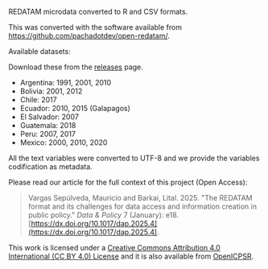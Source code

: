 REDATAM microdata converted to R and CSV formats. 

This was converted with the software available from https://github.com/pachadotdev/open-redatam/.

Available datasets:

Download these from the [releases](https://github.com/pachadotdev/redatam-microdata/releases/tag/2.0.2) page.

- Argentina: 1991, 2001, 2010
- Bolivia: 2001, 2012
- Chile: 2017
- Ecuador: 2010, 2015 (Galapagos)
- El Salvador: 2007
- Guatemala: 2018
- Peru: 2007, 2017
- Mexico: 2000, 2010, 2020
 
All the text variables were converted to UTF-8 and we provide the variables codification as metadata.

Please read our article for the full context of this project (Open Access):

> Vargas Sepúlveda, Mauricio and Barkai, Lital. 2025. "The REDATAM format and its challenges for data access and information creation in public policy." *Data & Policy* 7 (January): e18. [https://dx.doi.org/10.1017/dap.2025.4](https://dx.doi.org/10.1017/dap.2025.4). 

This work is licensed under a [Creative Commons Attribution 4.0 International (CC BY 4.0) License](https://creativecommons.org/licenses/by/4.0/) and it is also available from [OpenICPSR](https://www.openicpsr.org/openicpsr/project/211903/version/V1/view).
